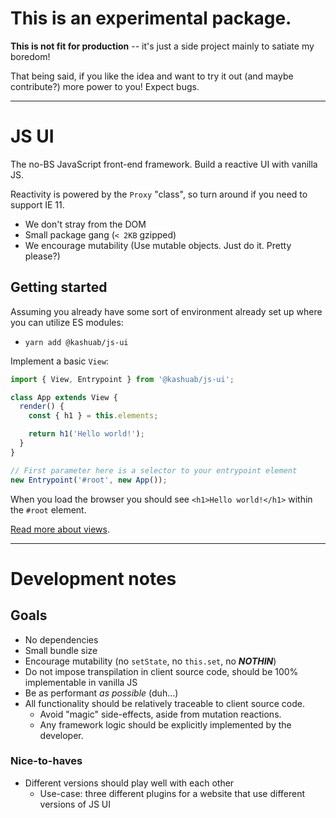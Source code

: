 # This is an experimental package.

**This is not fit for production** -- it's just a side project mainly to satiate my boredom!

That being said, if you like the idea and want to try it out (and maybe contribute?) more power to you! Expect bugs.

___

# JS UI

The no-BS JavaScript front-end framework. Build a reactive UI with vanilla JS.

Reactivity is powered by the `Proxy` "class", so turn around if you need to support IE 11. 

- We don't stray from the DOM
- Small package gang (`< 2KB` gzipped)
- We encourage mutability (Use mutable objects. Just do it. Pretty please?)

## Getting started

Assuming you already have some sort of environment already set up where you can utilize ES modules:

- `yarn add @kashuab/js-ui`

Implement a basic `View`:

```js
import { View, Entrypoint } from '@kashuab/js-ui';

class App extends View {
  render() {
    const { h1 } = this.elements;

    return h1('Hello world!');
  }
}

// First parameter here is a selector to your entrypoint element
new Entrypoint('#root', new App());
```

When you load the browser you should see `<h1>Hello world!</h1>` within the `#root` element.

[Read more about views](https://github.com/KashubaK/JS-UI/blob/master/docs/views.md).

___

# Development notes

## Goals

- No dependencies
- Small bundle size
- Encourage mutability (no `setState`, no `this.set`, no _**NOTHIN**_)
- Do not impose transpilation in client source code, should be 100% implementable in vanilla JS
- Be as performant _as possible_ (duh...)
- All functionality should be relatively traceable to client source code.
  - Avoid "magic" side-effects, aside from mutation reactions.
  - Any framework logic should be explicitly implemented by the developer.

### Nice-to-haves

- Different versions should play well with each other
  - Use-case: three different plugins for a website that use different versions of JS UI
